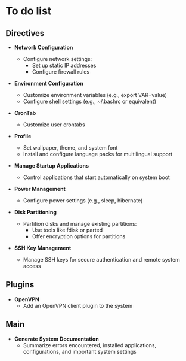 # To do list

## Directives

- **Network Configuration**
  - Configure network settings:
    - Set up static IP addresses
    - Configure firewall rules

- **Environment Configuration**
  - Customize environment variables (e.g., export VAR=value)
  - Configure shell settings (e.g., ~/.bashrc or equivalent)

- **CronTab**
  - Customize user crontabs

- **Profile**
  - Set wallpaper, theme, and system font
  - Install and configure language packs for multilingual support

- **Manage Startup Applications**
  - Control applications that start automatically on system boot

- **Power Management**
  - Configure power settings (e.g., sleep, hibernate)

- **Disk Partitioning**
  - Partition disks and manage existing partitions:
    - Use tools like fdisk or parted
    - Offer encryption options for partitions

- **SSH Key Management**
  - Manage SSH keys for secure authentication and remote system access

## Plugins

- **OpenVPN**
  - Add an OpenVPN client plugin to the system

## Main

- **Generate System Documentation**
  - Summarize errors encountered, installed applications, configurations, and important system settings